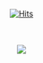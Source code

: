 <div align=center>
  
[![Hits](https://hits.seeyoufarm.com/api/count/incr/badge.svg?url=https%3A%2F%2Fgithub.com%2Fgjbae1212%2Fhit-counter&count_bg=%23AA26E1&title_bg=%23003766&icon=&icon_color=%23E7E7E7&title=visitor&edge_flat=false)](https://hits.seeyoufarm.com)                    
<br><br>

<img src="https://user-images.githubusercontent.com/74957603/115704185-0349d100-a3a6-11eb-9d64-260e833bd5c4.png" />
<br><br><br>
</div>

